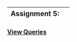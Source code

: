 |Assignment 5:||
|--|--|


#### [View Queries](https://github.com/WaderManasi/DBMS_Lab_Assignments/blob/master/A-05%20PLSQL%20Control%20Structures%20%26%20Exception%20Handling/QUERIES.SQL)

